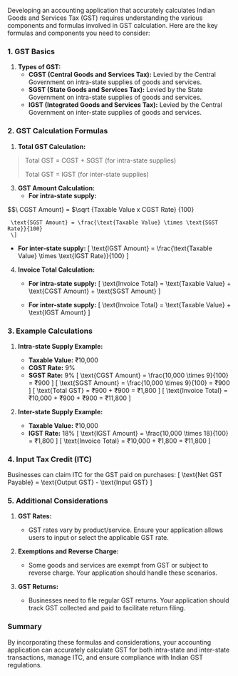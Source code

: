 Developing an accounting application that accurately calculates Indian Goods and Services Tax (GST) requires understanding the various components and formulas involved in GST calculation. Here are the key formulas and components you need to consider:

### **1. GST Basics**

1. **Types of GST:**
   - **CGST (Central Goods and Services Tax):** Levied by the Central Government on intra-state supplies of goods and services.
   - **SGST (State Goods and Services Tax):** Levied by the State Government on intra-state supplies of goods and services.
   - **IGST (Integrated Goods and Services Tax):** Levied by the Central Government on inter-state supplies of goods and services.

### **2. GST Calculation Formulas**

1. **Total GST Calculation:**
   
> Total GST = CGST + SGST (for intra-state supplies)
> 
> Total GST = IGST (for inter-state supplies)


3. **GST Amount Calculation:**
   - **For intra-state supply:**

$$\   CGST Amount} = $\sqrt {Taxable Value x CGST Rate} {100}

     \text{SGST Amount} = \frac{\text{Taxable Value} \times \text{SGST Rate}}{100}
     \]

   - **For inter-state supply:**
     \[
     \text{IGST Amount} = \frac{\text{Taxable Value} \times \text{IGST Rate}}{100}
     \]

4. **Invoice Total Calculation:**
   - **For intra-state supply:**
     \[
     \text{Invoice Total} = \text{Taxable Value} + \text{CGST Amount} + \text{SGST Amount}
     \]

   - **For inter-state supply:**
     \[
     \text{Invoice Total} = \text{Taxable Value} + \text{IGST Amount}
     \]

### **3. Example Calculations**

1. **Intra-state Supply Example:**
   - **Taxable Value:** ₹10,000
   - **CGST Rate:** 9%
   - **SGST Rate:** 9%
   \[
   \text{CGST Amount} = \frac{10,000 \times 9}{100} = ₹900
   \]
   \[
   \text{SGST Amount} = \frac{10,000 \times 9}{100} = ₹900
   \]
   \[
   \text{Total GST} = ₹900 + ₹900 = ₹1,800
   \]
   \[
   \text{Invoice Total} = ₹10,000 + ₹900 + ₹900 = ₹11,800
   \]

2. **Inter-state Supply Example:**
   - **Taxable Value:** ₹10,000
   - **IGST Rate:** 18%
   \[
   \text{IGST Amount} = \frac{10,000 \times 18}{100} = ₹1,800
   \]
   \[
   \text{Invoice Total} = ₹10,000 + ₹1,800 = ₹11,800
   \]

### **4. Input Tax Credit (ITC)**

Businesses can claim ITC for the GST paid on purchases:
\[
\text{Net GST Payable} = \text{Output GST} - \text{Input GST}
\]

### **5. Additional Considerations**

1. **GST Rates:**
   - GST rates vary by product/service. Ensure your application allows users to input or select the applicable GST rate.

2. **Exemptions and Reverse Charge:**
   - Some goods and services are exempt from GST or subject to reverse charge. Your application should handle these scenarios.

3. **GST Returns:**
   - Businesses need to file regular GST returns. Your application should track GST collected and paid to facilitate return filing.

### **Summary**

By incorporating these formulas and considerations, your accounting application can accurately calculate GST for both intra-state and inter-state transactions, manage ITC, and ensure compliance with Indian GST regulations.
